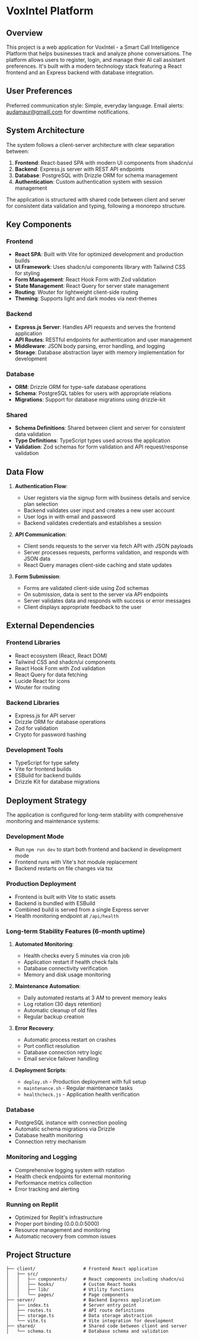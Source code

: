 # VoxIntel Platform

## Overview

This project is a web application for VoxIntel - a Smart Call Intelligence Platform that helps businesses track and analyze phone conversations. The platform allows users to register, login, and manage their AI call assistant preferences. It's built with a modern technology stack featuring a React frontend and an Express backend with database integration.

## User Preferences

Preferred communication style: Simple, everyday language.
Email alerts: audamaur@gmaill.com for downtime notifications.

## System Architecture

The system follows a client-server architecture with clear separation between:

1. **Frontend**: React-based SPA with modern UI components from shadcn/ui
2. **Backend**: Express.js server with REST API endpoints
3. **Database**: PostgreSQL with Drizzle ORM for schema management
4. **Authentication**: Custom authentication system with session management

The application is structured with shared code between client and server for consistent data validation and typing, following a monorepo structure.

## Key Components

### Frontend

- **React SPA**: Built with Vite for optimized development and production builds
- **UI Framework**: Uses shadcn/ui components library with Tailwind CSS for styling
- **Form Management**: React Hook Form with Zod validation
- **State Management**: React Query for server state management
- **Routing**: Wouter for lightweight client-side routing
- **Theming**: Supports light and dark modes via next-themes

### Backend

- **Express.js Server**: Handles API requests and serves the frontend application
- **API Routes**: RESTful endpoints for authentication and user management
- **Middleware**: JSON body parsing, error handling, and logging
- **Storage**: Database abstraction layer with memory implementation for development

### Database

- **ORM**: Drizzle ORM for type-safe database operations
- **Schema**: PostgreSQL tables for users with appropriate relations
- **Migrations**: Support for database migrations using drizzle-kit

### Shared

- **Schema Definitions**: Shared between client and server for consistent data validation
- **Type Definitions**: TypeScript types used across the application
- **Validation**: Zod schemas for form validation and API request/response validation

## Data Flow

1. **Authentication Flow**:
   - User registers via the signup form with business details and service plan selection
   - Backend validates user input and creates a new user account
   - User logs in with email and password
   - Backend validates credentials and establishes a session

2. **API Communication**:
   - Client sends requests to the server via fetch API with JSON payloads
   - Server processes requests, performs validation, and responds with JSON data
   - React Query manages client-side caching and state updates

3. **Form Submission**:
   - Forms are validated client-side using Zod schemas
   - On submission, data is sent to the server via API endpoints
   - Server validates data and responds with success or error messages
   - Client displays appropriate feedback to the user

## External Dependencies

### Frontend Libraries
- React ecosystem (React, React DOM)
- Tailwind CSS and shadcn/ui components
- React Hook Form with Zod validation
- React Query for data fetching
- Lucide React for icons
- Wouter for routing

### Backend Libraries
- Express.js for API server
- Drizzle ORM for database operations
- Zod for validation
- Crypto for password hashing

### Development Tools
- TypeScript for type safety
- Vite for frontend builds
- ESBuild for backend builds
- Drizzle Kit for database migrations

## Deployment Strategy

The application is configured for long-term stability with comprehensive monitoring and maintenance systems:

### Development Mode
- Run `npm run dev` to start both frontend and backend in development mode
- Frontend runs with Vite's hot module replacement
- Backend restarts on file changes via tsx

### Production Deployment
- Frontend is built with Vite to static assets
- Backend is bundled with ESBuild
- Combined build is served from a single Express server
- Health monitoring endpoint at `/api/health`

### Long-term Stability Features (6-month uptime)
1. **Automated Monitoring**:
   - Health checks every 5 minutes via cron job
   - Application restart if health check fails
   - Database connectivity verification
   - Memory and disk usage monitoring

2. **Maintenance Automation**:
   - Daily automated restarts at 3 AM to prevent memory leaks
   - Log rotation (30 days retention)
   - Automatic cleanup of old files
   - Regular backup creation

3. **Error Recovery**:
   - Automatic process restart on crashes
   - Port conflict resolution
   - Database connection retry logic
   - Email service failover handling

4. **Deployment Scripts**:
   - `deploy.sh` - Production deployment with full setup
   - `maintenance.sh` - Regular maintenance tasks
   - `healthcheck.js` - Application health verification

### Database
- PostgreSQL instance with connection pooling
- Automatic schema migrations via Drizzle
- Database health monitoring
- Connection retry mechanism

### Monitoring and Logging
- Comprehensive logging system with rotation
- Health check endpoints for external monitoring
- Performance metrics collection
- Error tracking and alerting

### Running on Replit
- Optimized for Replit's infrastructure
- Proper port binding (0.0.0.0:5000)
- Resource management and monitoring
- Automatic recovery from common issues

## Project Structure

```
├── client/                  # Frontend React application
│   ├── src/
│   │   ├── components/      # React components including shadcn/ui
│   │   ├── hooks/           # Custom React hooks
│   │   ├── lib/             # Utility functions
│   │   └── pages/           # Page components
├── server/                  # Backend Express application
│   ├── index.ts             # Server entry point
│   ├── routes.ts            # API route definitions
│   ├── storage.ts           # Data storage abstraction
│   └── vite.ts              # Vite integration for development
├── shared/                  # Shared code between client and server
│   └── schema.ts            # Database schema and validation
```